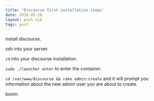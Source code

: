 ```yaml
---
title: 'Discourse first installation steps'
date: 2016-05-28
layout: post.njk
tags: post
---
```


install discourse.

ssh into your server.

`cd` into your discourse installation.

`sudo ./launcher enter` to enter the container.

`cd /var/www/discourse && rake admin:create` and it will prompt you information
about the new admin user you are about to create.


boom.
